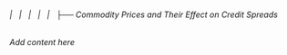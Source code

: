 ###### |   |   |   |   |   ├── Commodity Prices and Their Effect on Credit Spreads

*Add content here*